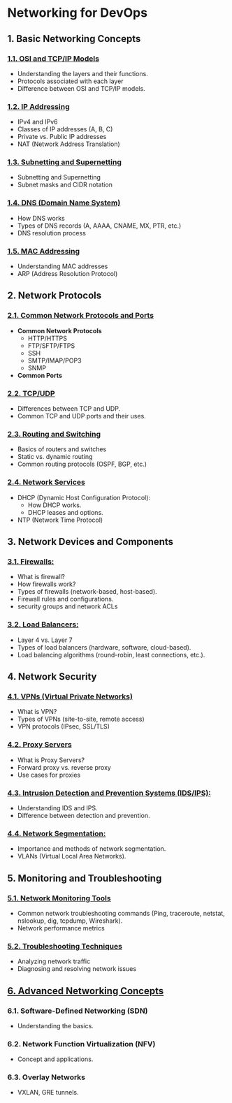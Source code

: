 # Networking for DevOps

## 1. Basic Networking Concepts

### [1.1. **OSI and TCP/IP Models**](./01-Basic-Networking-Concepts/1.1-OSI-and-TCP-IP.md)

- Understanding the layers and their functions.
- Protocols associated with each layer
- Difference between OSI and TCP/IP models.

### [1.2. **IP Addressing**](./01-Basic-Networking-Concepts/1.2-IPv4-Addressing.md)

- IPv4 and IPv6
- Classes of IP addresses (A, B, C)
- Private vs. Public IP addresses
- NAT (Network Address Translation)

### [1.3. Subnetting and Supernetting](./01-Basic-Networking-Concepts/1.3-Subnetting.md)

- Subnetting and Supernetting
- Subnet masks and CIDR notation

### [1.4. **DNS (Domain Name System)**](./01-Basic-Networking-Concepts/1.4-DNS.md)

- How DNS works
- Types of DNS records (A, AAAA, CNAME, MX, PTR, etc.)
- DNS resolution process

### [1.5. **MAC Addressing**](./01-Basic-Networking-Concepts/1.5-MAC.md)

- Understanding MAC addresses
- ARP (Address Resolution Protocol)

## 2. Network Protocols

### [2.1. **Common Network Protocols and Ports**](./02-Network-Protocols/2.1-Protocols.md)

- **Common Network Protocols**
  - HTTP/HTTPS
  - FTP/SFTP/FTPS
  - SSH
  - SMTP/IMAP/POP3
  - SNMP
- **Common Ports**

### [2.2. **TCP/UDP**](./02-Network-Protocols/2.2-TCP-UDP.md)

- Differences between TCP and UDP.
- Common TCP and UDP ports and their uses.

### [2.3. **Routing and Switching**](./02-Network-Protocols/2.3-Routing-Switching.md)

- Basics of routers and switches
- Static vs. dynamic routing
- Common routing protocols (OSPF, BGP, etc.)

### [2.4. **Network Services**](./02-Network-Protocols/2.4-Network-Services.md)

- DHCP (Dynamic Host Configuration Protocol):
  - How DHCP works.
  - DHCP leases and options.
- NTP (Network Time Protocol)

## 3. Network Devices and Components

### [3.1. **Firewalls:**](./03-Network-Devices-and-Components/3.1-Firewalls.md)

- What is firewall?
- How firewalls work?
- Types of firewalls (network-based, host-based).
- Firewall rules and configurations.
- security groups and network ACLs

### [3.2. **Load Balancers:**](./03-Network-Devices-and-Components/3.2-Load-Balancers.md)

- Layer 4 vs. Layer 7
- Types of load balancers (hardware, software, cloud-based).
- Load balancing algorithms (round-robin, least connections, etc.).

## 4. Network Security

### [4.1. **VPNs (Virtual Private Networks)**](./04-Network-Security/4.1-VPN.md)

- What is VPN?
- Types of VPNs (site-to-site, remote access)
- VPN protocols (IPsec, SSL/TLS)

### [4.2. **Proxy Servers**](./04-Network-Security/4.2-Proxy-Servers.md)

- What is Proxy Servers?
- Forward proxy vs. reverse proxy
- Use cases for proxies

### [4.3. **Intrusion Detection and Prevention Systems (IDS/IPS):**](./04-Network-Security/4.3-IDS-IPS.md)

- Understanding IDS and IPS.
- Difference between detection and prevention.

### [4.4. **Network Segmentation:**](./04-Network-Security/4.4-Network-Segmentation.md)

- Importance and methods of network segmentation.
- VLANs (Virtual Local Area Networks).

## 5. Monitoring and Troubleshooting

### [5.1. **Network Monitoring Tools**](./05-Monitoring-and-Troubleshooting/5.1-Network-Monitoring-Tools.md)

- Common network troubleshooting commands (Ping, traceroute, netstat, nslookup, dig, tcpdump, Wireshark).
- Network performance metrics

### [5.2. **Troubleshooting Techniques**](./05-Monitoring-and-Troubleshooting/5.2-Troubleshooting-Techniques.md)

- Analyzing network traffic
- Diagnosing and resolving network issues

## [6. Advanced Networking Concepts](./06-Advanced-Networking-Concepts/Readme.md)

### 6.1. Software-Defined Networking (SDN)

- Understanding the basics.

### 6.2. Network Function Virtualization (NFV)

- Concept and applications.

### 6.3. Overlay Networks

- VXLAN, GRE tunnels.
